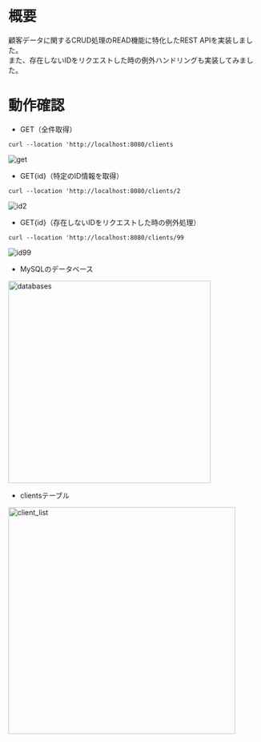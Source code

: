 # 概要
顧客データに関するCRUD処理のREAD機能に特化したREST APIを実装しました。  
また、存在しないIDをリクエストした時の例外ハンドリングも実装してみました。


# 動作確認
* GET（全件取得）

```curl --location 'http://localhost:8080/clients```

![get](https://github.com/minori-oya/task9/assets/138114043/664c4baf-7c0c-44bd-9a94-0d6d5b14571a)

* GET{id}（特定のID情報を取得）

```curl --location 'http://localhost:8080/clients/2```

![id2](https://github.com/minori-oya/task9/assets/138114043/32fb3780-e08d-49af-bd13-b473980f043e)

* GET{id}（存在しないIDをリクエストした時の例外処理）

```curl --location 'http://localhost:8080/clients/99```

![id99](https://github.com/minori-oya/task9/assets/138114043/a3de3070-d07e-4f3e-a4ce-396cd2944858)

* MySQLのデータベース
<img width="404" alt="databases" src="https://github.com/minori-oya/task9/assets/138114043/9432e7c4-ea6e-43b8-a15a-4e1072850f7e">

* clientsテーブル
<img width="453" alt="client_list" src="https://github.com/minori-oya/task9/assets/138114043/7823f3d5-89df-4388-b7da-a9dd4991238d">


